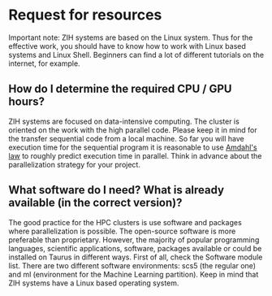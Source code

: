 # Request for resources

Important note:  ZIH systems are based on the Linux system. Thus for the effective work, you should
have to know how to work with Linux based systems and Linux Shell. Beginners can find a lot of
different tutorials on the internet, for example.

## How do I determine the required CPU / GPU hours?

ZIH systems are focused on data-intensive computing. The cluster is oriented on the work with the high
parallel code. Please keep it in mind for the transfer sequential code from a local machine. So far
you will have execution time for the sequential program it is reasonable to use [Amdahl's law][1] to
roughly predict execution time in parallel. Think in advance about the parallelization strategy for
your project.

## What software do I need? What is already available (in the correct version)?

The good practice for the HPC clusters is use software and packages where parallelization is
possible. The open-source software is more preferable than proprietary. However, the majority of
popular programming languages, scientific applications, software, packages available or could be
installed on Taurus in different ways. First of all, check the Software module list. There are two
different software environments: scs5 (the regular one) and ml (environment for the Machine Learning
partition). Keep in mind that ZIH systems have a Linux based operating system.

[1]: https://en.wikipedia.org/wiki/Amdahl%27s_law
